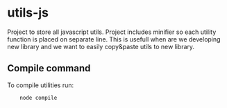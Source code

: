 # utils-js

Project to store all javascript utils. Project includes minifier so each utility function is
placed on separate line. This is usefull when are we developing new library and we want to easily
copy&paste utils to new library.

## Compile command

To compile utilities run:
```
    node compile
```
